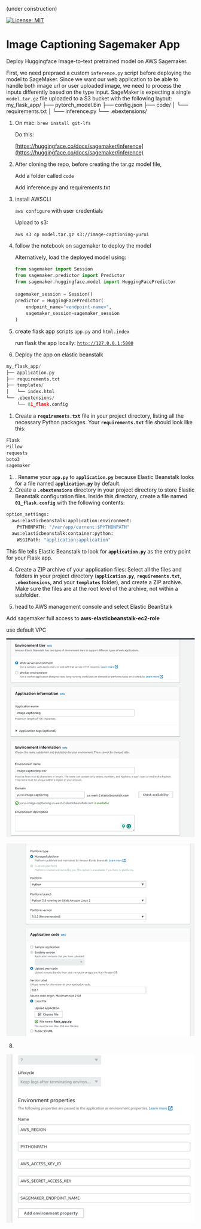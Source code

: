 (under construction)

[![License: MIT](https://img.shields.io/badge/License-MIT-yellow.svg)](https://opensource.org/licenses/MIT)
# Image Captioning Sagemaker App
Deploy Huggingface Image-to-text pretrained model on AWS Sagemaker.

First, we need prepraed a custom `inference.py` script before deploying the model to SageMaker. Since we want our web application to be able to handle both image url or user uploaded image, we need to process the inputs differently based on the type input. SageMaker is expecting a single `model.tar.gz` file uploaded to a S3 bucket with the following layout:
my_flask_app/
├── pytorch_model.bin
├── config.json
├── code/
│   └── requirements.txt
│   └── inference.py
└── .ebextensions/
1. On mac: `brew install git-lfs`
    
    Do this:
    
    
    [https://huggingface.co/docs/sagemaker/inference](https://huggingface.co/docs/sagemaker/inference)
    


1. After cloning the repo, before creating the tar.gz model file,
    
    Add a folder called `code`
    
    Add inference.py and requirements.txt
    
2. install AWSCLI
    
    `aws configure` with user credentials
    
    Upload to s3:
    
    `aws s3 cp model.tar.gz s3://image-captioning-yurui`
    

1. follow the notebook on sagemaker to deploy the model
    
    Alternatively, load the deployed model using: 
    
    ```python
    from sagemaker import Session
    from sagemaker.predictor import Predictor
    from sagemaker.huggingface.model import HuggingFacePredictor
    
    sagemaker_session = Session()
    predictor = HuggingFacePredictor(
        endpoint_name="<endpoint-name>",
        sagemaker_session=sagemaker_session
    )
    ```
    
2. create flask app scripts `app.py` and `html.index`
    
    run flask the app locally: [`http://127.0.0.1:5000`](http://127.0.0.1:5000/)
    


3. Deploy the app on elastic beanstalk


```python
my_flask_app/
├── application.py
├── requirements.txt
├── templates/
│   └── index.html
└── .ebextensions/
    └── 01_flask.config
```

1. Create a **`requirements.txt`** file in your project directory, listing all the necessary Python packages. Your **`requirements.txt`** file should look like this: 

```python
Flask
Pillow
requests
boto3
sagemaker
```

1. . Rename your **`app.py`** to **`application.py`** because Elastic Beanstalk looks for a file named **`application.py`** by default.
2.  Create a **`.ebextensions`** directory in your project directory to store Elastic Beanstalk configuration files. Inside this directory, create a file named **`01_flask.config`** with the following contents:

```python
option_settings:
  aws:elasticbeanstalk:application:environment:
    PYTHONPATH: "/var/app/current:$PYTHONPATH"
  aws:elasticbeanstalk:container:python:
    WSGIPath: "application:application"
```

This file tells Elastic Beanstalk to look for **`application.py`** as the entry point for your Flask app.

4. Create a ZIP archive of your application files: Select all the files and folders in your project directory (**`application.py`**, **`requirements.txt`**, **`.ebextensions`**, and your **`templates`** folder), and create a ZIP archive. Make sure the files are at the root level of the archive, not within a subfolder.

1. head to AWS management console and select Elastic BeanStalk

Add sagemaker full access to **aws-elasticbeanstalk-ec2-role**

use default VPC

![Untitled](imgs/elb0.png)


![Untitled](imgs/elb1.png)

8.

![Untitled](imgs/envs.png)
